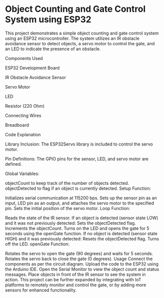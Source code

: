 # Object Counting and Gate Control System using ESP32

This project demonstrates a simple object counting and gate control system using an ESP32 microcontroller. The system utilizes an IR obstacle avoidance sensor to detect objects, a servo motor to control the gate, and an LED to indicate the presence of an obstacle.

Components Used

ESP32 Development Board

IR Obstacle Avoidance Sensor

Servo Motor

LED

Resistor (220 Ohm)

Connecting Wires

Breadboard


Code Explanation

Library Inclusion: The ESP32Servo library is included to control the servo motor.

Pin Definitions: The GPIO pins for the sensor, LED, and servo motor are defined.

Global Variables:

objectCount to keep track of the number of objects detected.
objectDetected to flag if an object is currently detected.
Setup Function:

Initializes serial communication at 115200 bps.
Sets up the sensor pin as an input, LED pin as an output, and attaches the servo motor to the specified pin.
Sets the initial position of the servo motor.
Loop Function:

Reads the state of the IR sensor.
If an object is detected (sensor state LOW) and it was not previously detected:
Sets the objectDetected flag.
Increments the objectCount.
Turns on the LED and opens the gate for 5 seconds using the openGate function.
If no object is detected (sensor state HIGH) and it was previously detected:
Resets the objectDetected flag.
Turns off the LED.
openGate Function:

Rotates the servo to open the gate (90 degrees) and waits for 5 seconds.
Rotates the servo back to close the gate (0 degrees).
Usage
Connect the components as per the circuit diagram.
Upload the code to the ESP32 using the Arduino IDE.
Open the Serial Monitor to view the object count and status messages.
Place objects in front of the IR sensor to see the system in action.
This project can be further expanded by integrating with IoT platforms to remotely monitor and control the gate, or by adding more sensors for enhanced functionality.
